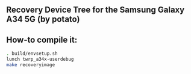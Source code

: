 ## Recovery Device Tree for the Samsung Galaxy A34 5G (by potato)

## How-to compile it:

```sh
. build/envsetup.sh
lunch twrp_a34x-userdebug
make recoveryimage
```
